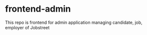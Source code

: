 # frontend-admin
This repo is frontend for admin application managing candidate, job, employer of Jobstreet
